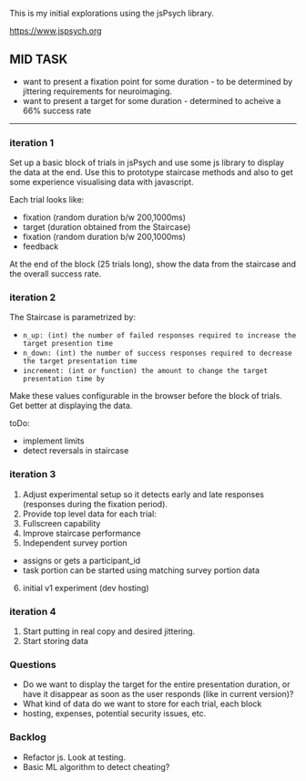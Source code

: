 This is my initial explorations using the
jsPsych library.

https://www.jspsych.org

## MID TASK

- want to present a fixation point for some duration - to be determined by jittering requirements for neuroimaging.
- want to present a target for some duration - determined to acheive a 66% success rate

***

### iteration 1

Set up a basic block of trials in jsPsych and use some js library to display the data at the end. Use this to prototype staircase methods and also to get some experience visualising data with javascript.

Each trial looks like:
- fixation (random duration b/w 200,1000ms)
- target (duration obtained from the Staircase)
- fixation (random duration b/w 200,1000ms)
- feedback

At the end of the block (25 trials long), show the data from the staircase and the overall success rate.

### iteration 2

The Staircase is parametrized by:
- `n_up: (int) the number of failed responses required to increase the target presention time `
- `n_down: (int) the number of success responses required to decrease the target presentation time`
- `increment: (int or function) the amount to change the target presentation time by`

Make these values configurable in the browser before the block of trials.
Get better at displaying the data.

toDo:
- implement limits
- detect reversals in staircase

### iteration 3
1. Adjust experimental setup so it detects early and late responses (responses during the fixation period).
2. Provide top level data for each trial:
3. Fullscreen capability
4. Improve staircase performance
5. Independent survey portion
- assigns or gets a participant_id
- task portion can be started using matching survey portion data
6. initial v1 experiment (dev hosting)

### iteration 4
1. Start putting in real copy and desired jittering.
2. Start storing data

### Questions
- Do we want to display the target for the entire presentation duration, or have it disappear as soon as the user responds (like in current version)?
- What kind of data do we want to store for each trial, each block
- hosting, expenses, potential security issues, etc. 

### Backlog
- Refactor js. Look at testing.
- Basic ML algorithm to detect cheating?